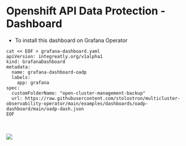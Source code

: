 # Openshift API Data Protection - Dashboard


- To install this dashboard on Grafana Operator

```shell
cat << EOF > grafana-dashboard.yaml
apiVersion: integreatly.org/v1alpha1
kind: GrafanaDashboard
metadata: 
  name: grafana-dashboard-oadp
  labels: 
    app: grafana
spec:
  customFolderName: "open-cluster-management-backup"      
  url: https://raw.githubusercontent.com/stolostron/multicluster-observability-operator/main/examples/dashboards/oadp-dashboard/main/oadp-dash.json
EOF
```


&nbsp;


![](dash.png)
